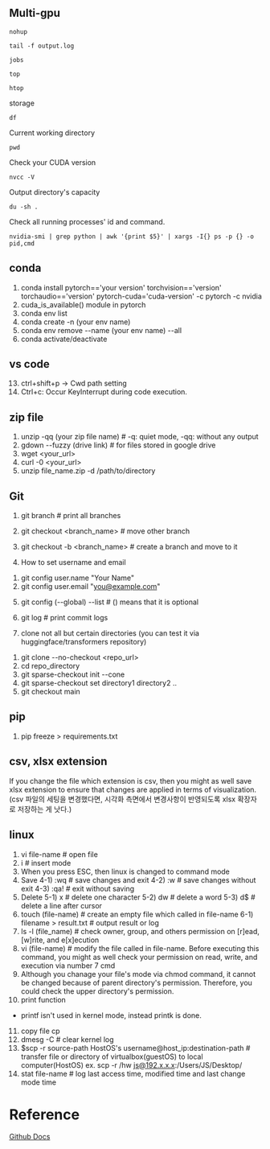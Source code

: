 ## Multi-gpu

```
nohup
```

```
tail -f output.log
```

```
jobs
```

```
top
```

```
htop
```
storage
```
df
```
Current working directory
```
pwd
```
Check your CUDA version
```
nvcc -V
```
Output directory's capacity
```
du -sh .
```
Check all running processes' id and command.
```
nvidia-smi | grep python | awk '{print $5}' | xargs -I{} ps -p {} -o pid,cmd
```

## conda
1. conda install pytorch=='your version' torchvision=='version' torchaudio=='version' pytorch-cuda='cuda-version' -c pytorch -c nvidia
2. cuda_is_available() module in pytorch
3. conda env list
4. conda create -n (your env name)
5. conda env remove --name (your env name) --all
6. conda activate/deactivate

## vs code
13. ctrl+shift+p -> Cwd path setting
14. Ctrl+c: Occur KeyInterrupt during code execution.

## zip file
1. unzip -qq (your zip file name) # -q: quiet mode, -qq: without any output
2. gdown --fuzzy (drive link) # for files stored in google drive
3. wget <your_url>
4. curl -0 <your_url>
5. unzip file_name.zip -d /path/to/directory

## Git
1. git branch # print all branches
2. git checkout <branch_name> # move other branch
3. git checkout -b <branch_name> # create a branch and move to it

4. How to set username and email
1) git config user.name "Your Name"
2) git config user.email "you@example.com"

5. git config (--global) --list # () means that it is optional
6. git log # print commit logs

7. clone not all but certain directories (you can test it via huggingface/transformers repository)
1) git clone --no-checkout <repo_url>
2) cd repo_directory
3) git sparse-checkout init --cone
4) git sparse-checkout set directory1 directory2 ..
5) git checkout main

## pip
1. pip freeze > requirements.txt

## csv, xlsx extension
If you change the file which extension is csv, then you might as well save xlsx extension to ensure that changes are applied in terms of visualization.
(csv 파일의 세팅을 변경했다면, 시각화 측면에서 변경사항이 반영되도록 xlsx 확장자로 저장하는 게 낫다.)

## linux
1. vi file-name # open file
2. i # insert mode
3. When you press ESC, then linux is changed to command mode
4. Save
4-1) :wq # save changes and exit
4-2) :w # save changes without exit
4-3) :qa! # exit without saving
5. Delete
5-1) x # delete one character
5-2) dw # delete a word
5-3) d$ # delete a line after cursor
6. touch (file-name) # create an empty file which called in file-name
6-1) filename > result.txt # output result or log
7. ls -l (file_name) # check owner, group, and others permission on [r]ead, [w]rite, and e[x]ecution
8. vi (file-name) # modify the file called in file-name. Before executing this command, you might as well check your permission on read, write, and execution via number 7 cmd
9. Although you chanage your file's mode via chmod command, it cannot be changed because of parent directory's permission. Therefore, you could check the upper directory's permission.
10. print function
- printf isn't used in kernel mode, instead printk is done.
11. copy file
cp <target-file> <target-directory>
12. dmesg -C # clear kernel log
13. $scp -r source-path HostOS's username@host_ip:destination-path # transfer file or directory of virtualbox(guestOS) to local computer(HostOS)
ex. scp -r /hw js@192.x.x.x:/Users/JS/Desktop/
14. stat file-name # log last access time, modified time and last change mode time

# Reference
[Github Docs](https://docs.github.com/ko/get-started/writing-on-github/getting-started-with-writing-and-formatting-on-github/quickstart-for-writing-on-github)
